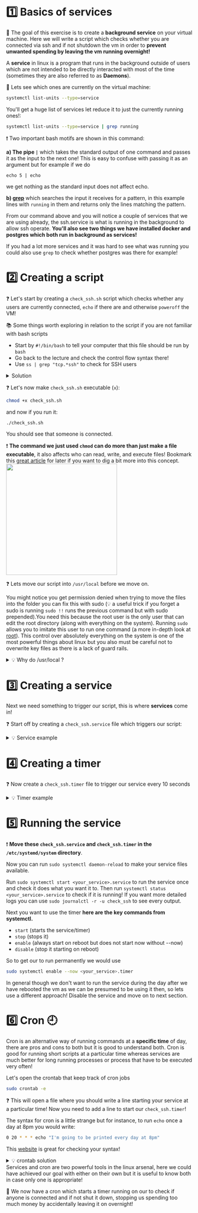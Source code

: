 # 1️⃣ Basics of services

🎯 The goal of this exercise is to create a **background service** on your virtual machine. Here we will write a script which checks whether you are connected via ssh and if not shutdown the vm in order to **prevent unwanted spending by leaving the vm running overnight!**

A **service** in linux is a program that runs in the background outside of users which are not intended to be directly interacted with most of the time (sometimes they are also referred to as **Daemons**).

🔎 Lets see which ones are currently on the virtual machine:

```bash
systemctl list-units --type=service
```

You'll get a huge list of services let reduce it to just the currently running ones!:

```bash
systemctl list-units --type=service | grep running
```

❗️ Two important bash motifs are shown in this command:

**a) The pipe `|`** which takes the standard output of one command and passes it as the input to the next one!
This is easy to confuse with passing it as an argument but for example if we do
```
echo 5 | echo
```
we get nothing as the standard input does not affect echo.

**b) [grep](https://www.gnu.org/software/grep/manual/grep.html)** which searches the input it receives for a pattern, in this example lines with `running` in them and returns only the lines matching the pattern.

From our command above and you will notice a couple of services that we are using already, the ssh.service is what is running in the background to allow ssh operate. **You'll also see two things we have installed docker and postgres which both run in background as services!**

If you had a lot more services and it was hard to see what was running you could also use `grep` to check whether postgres was there for example!

# 2️⃣ Creating a script

❓ Let's start by creating a `check_ssh.sh` script which checks whether any users are currently connected, `echo` if there are and otherwise `poweroff` the VM!

📚 Some things worth exploring in relation to the script if you are not familiar with bash scripts
- Start by `#!/bin/bash` to tell your computer that this file should be run by `bash`
- Go back to the lecture and check the control flow syntax there!
- Use `ss | grep "tcp.*ssh"` to check for SSH users

<details>
<summary markdown='span'>Solution</summary>

```bash
#!/bin/bash
connections=$(ss | grep "tcp.*ssh" | wc -l)
if [[ $connections > 0 ]]
then
    echo "Hey it looks like someone is connected"
else
    poweroff
fi
```
</details>

❓ Let's now make `check_ssh.sh` executable (`x`):

```bash
chmod +x check_ssh.sh
```
and now if you run it:
```bash
./check_ssh.sh
```

You should see that someone is connected.

❗️ **The command we just used `chmod` can do more than just make a file executable**, it also affects who can read, write, and execute files! Bookmark this [great article](https://www.computerhope.com/unix/uchmod.htm) for later if you want to dig a bit more into this concept.
<img src='https://cdn.thegeekdiary.com/wp-content/uploads/2017/11/Files-permissions-and-ownership-basics-in-Linux.png' width=300>

❓ Lets move our script into `/usr/local` before we move on.

You might notice you get permission denied when trying to move the files into the folder you can fix this with sudo (💡 a useful trick if you forget a sudo is running `sudo !!` runs the previous command but with sudo prepended).You need this because the root user is the only user that can edit the root directory (along with everything on the system). Running `sudo` allows you to imitate this user to run one command (a more in-depth look at [root](http://www.linfo.org/root.html)). This control over absolutely everything on the system is one of the most powerful things about linux but you also must be careful not to overwrite key files as there is a lack of guard rails.

<details>
  <summary markdown='span'>💡 Why do /usr/local ?</summary>

If you want a quick explanation of most of the folders in the root directory (i.e. the highest folder in the system) this 2 min video explains the [linux filesystem](https://www.youtube.com/watch?v=42iQKuQodW4) at a high level.

</details>


# 3️⃣ Creating a service

Next we need something to trigger our script, this is where **services** come in!

❓ Start off by creating a `check_ssh.service` file which triggers our script:

<details>
    <summary markdown='span'>💡 Service example</summary>

```bash
[Unit]
Description=some description

[Service]
ExecStart=/bin/bash /usr/local/test.sh

[Install]
WantedBy=multi-user.target
```
</details>

# 4️⃣ Creating a timer

❓ Now create a `check_ssh.timer` file to trigger our service every 10 seconds

<details>
    <summary markdown='span'>💡 Timer example</summary>

```bash
[Unit]
Description=some description

[Timer]
OnUnitActiveSec=10s
OnBootSec=10s

[Install]
WantedBy=timers.target
```
</details>

# 5️⃣ Running the service

❗️ **Move these `check_ssh.service` and `check_ssh.timer` in the `/etc/systemd/system` directory**.

Now you can run `sudo systemctl daemon-reload` to make your service files available.

Run `sudo systemctl start <your_service>.service` to run the service once and check it does what you want it to. Then run `systemctl status <your_service>.service` to check if it is running! If you want more detailed logs you can use `sudo journalctl -r -u check_ssh` to see every output.

Next you want to use the timer **here are the key commands from systemctl.**
- `start` (starts the service/timer)
- `stop` (stops it)
- `enable` (always start on reboot but does not start now without --now)
- `disable` (stop it starting on reboot)

So to get our to run permanently we would use
```bash
sudo systemctl enable --now <your_service>.timer
```

In general though we don't want to run the service during the day after we have rebooted the vm as we can be presumed to be using it then, so lets use a different approach! Disable the service and move on to next section.

# 6️⃣ Cron 🕘

Cron is an alternative way of running commands at a **specific time** of day, there are pros and cons to both but it is good to understand both. Cron is good for running short scripts at a particular time whereas services are much better for long running processes or process that have to be executed very often!

Let's open the crontab that keep track of cron jobs

```bash
sudo crontab -e
```
❓ This will open a file where you should write a line starting your service at a particular time! Now you need to add a line to start our `check_ssh.timer`!

The syntax for cron is a little strange but for instance, to run `echo` once a day at 8pm you would write:

```bash
0 20 * * * echo "I'm going to be printed every day at 8pm"
```

This [website](https://crontab.guru/#0_20_*_*_*) is great for checking your syntax!

<details>
  <summary markdown='span'>💡 crontab solution</summary>

```bash
0 20 * * * systemctl start check_ssh.timer
````

</details>
Services and cron are two powerful tools in the linux arsenal, here we could have achieved our goal with either on their own but it is useful to know both in case only one is appropriate!

🏁 We now have a cron which starts a timer running on our to check if anyone is connected and if not shut it down, stopping us spending too much money by accidentally leaving it on overnight!
